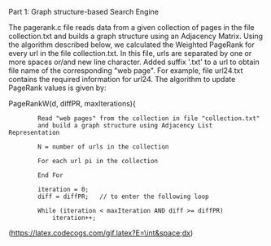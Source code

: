 Part 1: Graph structure-based Search Engine

The pagerank.c file reads data from a given collection of pages in the file collection.txt and builds a graph structure using an Adjacency Matrix. Using the algorithm described below, we calculated the Weighted PageRank for every url in the file collection.txt. In this file, urls are separated by one or more spaces or/and new line character. Added suffix '.txt' to a url to obtain file name of the corresponding "web page". For example, file url24.txt contains the required information for url24. The algorithm to update PageRank values is given by:

PageRankW(d, diffPR, maxIterations){

            Read "web pages" from the collection in file "collection.txt"
            and build a graph structure using Adjacency List Representation

            N = number of urls in the collection

            For each url pi in the collection
                
            End For

            iteration = 0;
            diff = diffPR;   // to enter the following loop

            While (iteration < maxIteration AND diff >= diffPR)
                iteration++;



(https://latex.codecogs.com/gif.latex?E=\int&space;dx)  
